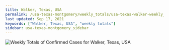 ```yaml
---
title: Walker, Texas, USA
permalink: /usa-texas-montgomery/weekly_totals/usa-texas-walker-weekly_totals.html
last_updated: Sep 17, 2021
keywords: ["Walker, Texas, USA", "weekly totals"]
sidebar: usa-texas-montgomery_sidebar
---
```


![Weekly Totals of Confirmed Cases for Walker, Texas, USA](/covid_tracker/images/graphs/usa-texas-walker-weekly_totals_graph.png)
